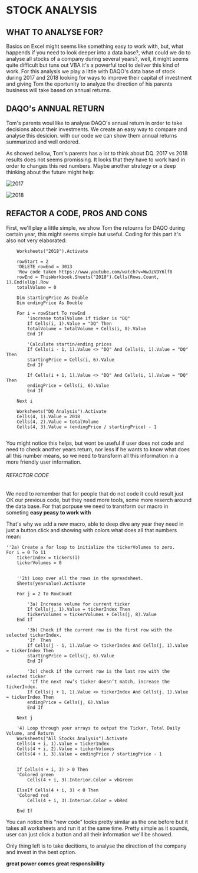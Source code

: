 # STOCK ANALYSIS

## WHAT TO ANALYSE FOR?

Basics on Excel might seems like something easy to work with, but, what happends if you need to look deeper into a data base?, what could we do to analyse all stocks of
a company during several years?, well, it might seems quite difficult but tuns out VBA it's a powerful tool to deliver this kind of work.
For this analysis we play a little with DAQO's data base of stock during 2017 and 2018 looking for ways to improve their capital of investment and giving Tom the oportunity 
to analyze the direction of his parents business will take based on annual returns. 

## DAQO's ANNUAL RETURN

Tom's parents woul like to analyse DAQO's annual return in order to take decisions about their investments. We create an easy way to compare and analyse this desicion. 
with our code we can show them annual returns summarized and well ordered. 

As showed bellow, Tom's parents has a lot to think about DQ. 2017 vs 2018 results does not seems promissing. It looks that they have to work hard in order to changes this 
red numbers. Maybe another strategy or a deep thinking about the future might help: 

![2017](https://user-images.githubusercontent.com/96633294/149430347-f806cb10-776f-42ce-9ef8-b2c7c0173f86.png)

![2018](https://user-images.githubusercontent.com/96633294/149430363-4fd7dd55-21c4-4c3e-9074-a05738475793.png)


## REFACTOR A CODE, PROS AND CONS

First, we'll play a little simple, we show Tom the retourns for DAQO during certain year, this might seems simple but useful. Coding for this part it's also not very elaborated:

```
    Worksheets("2018").Activate
    
    rowStart = 2
    'DELETE rowEnd = 3013
    'Row code taken https://www.youtube.com/watch?v=WwJzVDY6lf8
    rowEnd = ThisWorkbook.Sheets("2018").Cells(Rows.Count, 1).End(xlUp).Row
    totalVolume = 0
    
    Dim startingPrice As Double
    Dim endingPrice As Double
    
    For i = rowStart To rowEnd
        'increase totalVolume if ticker is "DQ"
        If Cells(i, 1).Value = "DQ" Then
        totalVolume = totalVolume + Cells(i, 8).Value
        End If

        'Calculate startin/ending prices
        If Cells(i - 1, 1).Value <> "DQ" And Cells(i, 1).Value = "DQ" Then
        startingPrice = Cells(i, 6).Value
        End If

        If Cells(i + 1, 1).Value <> "DQ" And Cells(i, 1).Value = "DQ" Then
        endingPrice = Cells(i, 6).Value
        End If

    Next i

    Worksheets("DQ Analysis").Activate
    Cells(4, 1).Value = 2018
    Cells(4, 2).Value = totalVolume
    Cells(4, 3).Value = (endingPrice / startingPrice) - 1
    
  ```

You might notice this helps, but wont be useful if user does not code and need to check another years return, nor less if he wants to know what does all this number means, so
we need to transform all this information in a more friendly user information. 

###### REFACTOR CODE

We need to remember that for people that do not code it could result just OK our previous code, but they need more tools, some more reserch around the data base. For that 
porpuse we need to transform our macro in someting **easy peasy to work with**

That's why we add a new macro, able to deep dive any year they need in just a button click and showing with colors what does all that numbers mean: 

```
''2a) Create a for loop to initialize the tickerVolumes to zero.
For i = 0 To 11
    tickerIndex = tickers(i)
    tickerVolumes = 0
    
        
    ''2b) Loop over all the rows in the spreadsheet.
    Sheets(yearvalue).Activate
    
    For j = 2 To RowCount
    
        '3a) Increase volume for current ticker
        If Cells(j, 1).Value = tickerIndex Then
        tickerVolumes = tickerVolumes + Cells(j, 8).Value
    End If
        
        '3b) Check if the current row is the first row with the selected tickerIndex.
        'If  Then
        If Cells(j - 1, 1).Value <> tickerIndex And Cells(j, 1).Value = tickerIndex Then
        startingPrice = Cells(j, 6).Value
        End If
        
        '3c) check if the current row is the last row with the selected ticker
         'If the next row’s ticker doesn’t match, increase the tickerIndex.
        If Cells(j + 1, 1).Value <> tickerIndex And Cells(j, 1).Value = tickerIndex Then
        endingPrice = Cells(j, 6).Value
        End If
    
    Next j
    
    '4) Loop through your arrays to output the Ticker, Total Daily Volume, and Return
    Worksheets("All Stocks Analysis").Activate
    Cells(4 + i, 1).Value = tickerIndex
    Cells(4 + i, 2).Value = tickerVolumes
    Cells(4 + i, 3).Value = endingPrice / startingPrice - 1
    
    
    If Cells(4 + i, 3) > 0 Then
    'Colored green 
        Cells(4 + i, 3).Interior.Color = vbGreen
        
    ElseIf Cells(4 + i, 3) < 0 Then
    'Colored red
        Cells(4 + i, 3).Interior.Color = vbRed
        
    End If
```
You can notice this "new code" looks pretty similar as the one before but it takes all worksheets and run it at the same time. Pretty simple as it sounds, user can just click a
button and all their information we'll be showed. 

Only thing left is to take decitions, to analyse the direction of the company and invest in the best option. 

**great power comes great responsibility**

